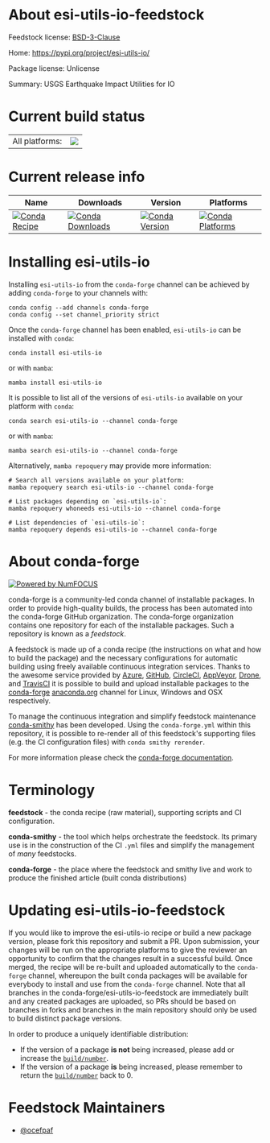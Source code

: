 About esi-utils-io-feedstock
============================

Feedstock license: [BSD-3-Clause](https://github.com/conda-forge/esi-utils-io-feedstock/blob/main/LICENSE.txt)

Home: https://pypi.org/project/esi-utils-io/

Package license: Unlicense

Summary: USGS Earthquake Impact Utilities for IO

Current build status
====================


<table><tr><td>All platforms:</td>
    <td>
      <a href="https://dev.azure.com/conda-forge/feedstock-builds/_build/latest?definitionId=18025&branchName=main">
        <img src="https://dev.azure.com/conda-forge/feedstock-builds/_apis/build/status/esi-utils-io-feedstock?branchName=main">
      </a>
    </td>
  </tr>
</table>

Current release info
====================

| Name | Downloads | Version | Platforms |
| --- | --- | --- | --- |
| [![Conda Recipe](https://img.shields.io/badge/recipe-esi--utils--io-green.svg)](https://anaconda.org/conda-forge/esi-utils-io) | [![Conda Downloads](https://img.shields.io/conda/dn/conda-forge/esi-utils-io.svg)](https://anaconda.org/conda-forge/esi-utils-io) | [![Conda Version](https://img.shields.io/conda/vn/conda-forge/esi-utils-io.svg)](https://anaconda.org/conda-forge/esi-utils-io) | [![Conda Platforms](https://img.shields.io/conda/pn/conda-forge/esi-utils-io.svg)](https://anaconda.org/conda-forge/esi-utils-io) |

Installing esi-utils-io
=======================

Installing `esi-utils-io` from the `conda-forge` channel can be achieved by adding `conda-forge` to your channels with:

```
conda config --add channels conda-forge
conda config --set channel_priority strict
```

Once the `conda-forge` channel has been enabled, `esi-utils-io` can be installed with `conda`:

```
conda install esi-utils-io
```

or with `mamba`:

```
mamba install esi-utils-io
```

It is possible to list all of the versions of `esi-utils-io` available on your platform with `conda`:

```
conda search esi-utils-io --channel conda-forge
```

or with `mamba`:

```
mamba search esi-utils-io --channel conda-forge
```

Alternatively, `mamba repoquery` may provide more information:

```
# Search all versions available on your platform:
mamba repoquery search esi-utils-io --channel conda-forge

# List packages depending on `esi-utils-io`:
mamba repoquery whoneeds esi-utils-io --channel conda-forge

# List dependencies of `esi-utils-io`:
mamba repoquery depends esi-utils-io --channel conda-forge
```


About conda-forge
=================

[![Powered by
NumFOCUS](https://img.shields.io/badge/powered%20by-NumFOCUS-orange.svg?style=flat&colorA=E1523D&colorB=007D8A)](https://numfocus.org)

conda-forge is a community-led conda channel of installable packages.
In order to provide high-quality builds, the process has been automated into the
conda-forge GitHub organization. The conda-forge organization contains one repository
for each of the installable packages. Such a repository is known as a *feedstock*.

A feedstock is made up of a conda recipe (the instructions on what and how to build
the package) and the necessary configurations for automatic building using freely
available continuous integration services. Thanks to the awesome service provided by
[Azure](https://azure.microsoft.com/en-us/services/devops/), [GitHub](https://github.com/),
[CircleCI](https://circleci.com/), [AppVeyor](https://www.appveyor.com/),
[Drone](https://cloud.drone.io/welcome), and [TravisCI](https://travis-ci.com/)
it is possible to build and upload installable packages to the
[conda-forge](https://anaconda.org/conda-forge) [anaconda.org](https://anaconda.org/)
channel for Linux, Windows and OSX respectively.

To manage the continuous integration and simplify feedstock maintenance
[conda-smithy](https://github.com/conda-forge/conda-smithy) has been developed.
Using the ``conda-forge.yml`` within this repository, it is possible to re-render all of
this feedstock's supporting files (e.g. the CI configuration files) with ``conda smithy rerender``.

For more information please check the [conda-forge documentation](https://conda-forge.org/docs/).

Terminology
===========

**feedstock** - the conda recipe (raw material), supporting scripts and CI configuration.

**conda-smithy** - the tool which helps orchestrate the feedstock.
                   Its primary use is in the construction of the CI ``.yml`` files
                   and simplify the management of *many* feedstocks.

**conda-forge** - the place where the feedstock and smithy live and work to
                  produce the finished article (built conda distributions)


Updating esi-utils-io-feedstock
===============================

If you would like to improve the esi-utils-io recipe or build a new
package version, please fork this repository and submit a PR. Upon submission,
your changes will be run on the appropriate platforms to give the reviewer an
opportunity to confirm that the changes result in a successful build. Once
merged, the recipe will be re-built and uploaded automatically to the
`conda-forge` channel, whereupon the built conda packages will be available for
everybody to install and use from the `conda-forge` channel.
Note that all branches in the conda-forge/esi-utils-io-feedstock are
immediately built and any created packages are uploaded, so PRs should be based
on branches in forks and branches in the main repository should only be used to
build distinct package versions.

In order to produce a uniquely identifiable distribution:
 * If the version of a package **is not** being increased, please add or increase
   the [``build/number``](https://docs.conda.io/projects/conda-build/en/latest/resources/define-metadata.html#build-number-and-string).
 * If the version of a package **is** being increased, please remember to return
   the [``build/number``](https://docs.conda.io/projects/conda-build/en/latest/resources/define-metadata.html#build-number-and-string)
   back to 0.

Feedstock Maintainers
=====================

* [@ocefpaf](https://github.com/ocefpaf/)

